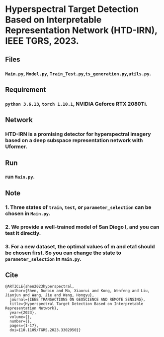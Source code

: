# Hyperspectral Target Detection Based on Interpretable Representation Network (HTD-IRN), IEEE TGRS, 2023.

## Files
### `Main.py`, `Model.py`, `Train_Test.py`,`ts_generation.py`,`utils.py`.

## Requirement
### `python 3.6.13`, `torch 1.10.1`,  NVIDIA Geforce RTX 2080Ti.

## Network
### HTD-IRN is a promising detector for hyperspectral imagery based on a deep subspace representation network with Uformer.

## Run
### run `Main.py`.

## Note
### 1. Three states of `train`, `test`, or `parameter_selection` can be chosen in `Main.py`.
### 2. We provide a well-trained model of San Diego I, and you can test it directly.
### 3. For a new dataset, the optimal values of m and eta1 should be chosen first. So you can change the state to `parameter_selection`  in `Main.py`.

## Cite
```
@ARTICLE{shen2023hyperspectral,
  author={Shen, Dunbin and Ma, Xiaorui and Kong, Wenfeng and Liu, Jianjun and Wang, Jie and Wang, Hongyu},
  journal={IEEE TRANSACTIONS ON GEOSCIENCE AND REMOTE SENSING}, 
  title={Hyperspectral Target Detection Based on Interpretable Representation Network}, 
  year={2023},
  volume={},
  number={},
  pages={1-17},
  doi={10.1109/TGRS.2023.3302950}}
```
